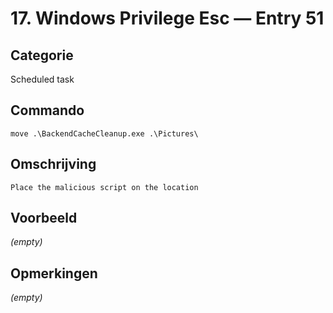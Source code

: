 # 17. Windows Privilege Esc — Entry 51

## Categorie

Scheduled task

## Commando

```
move .\BackendCacheCleanup.exe .\Pictures\
```

## Omschrijving

```
Place the malicious script on the location
```

## Voorbeeld

_(empty)_

## Opmerkingen

_(empty)_

